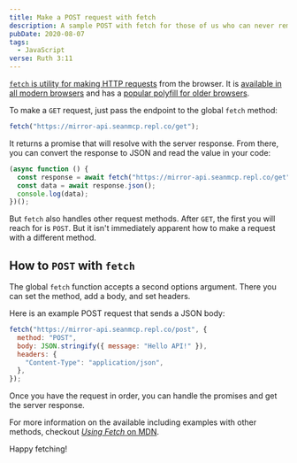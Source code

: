 ```yaml
---
title: Make a POST request with fetch
description: A sample POST with fetch for those of us who can never remember how.
pubDate: 2020-08-07
tags:
  - JavaScript
verse: Ruth 3:11
---
```


[`fetch` is utility for making HTTP requests](https://developer.mozilla.org/en-US/docs/Web/API/Fetch_API) from the browser. It is [available in all modern browsers](https://caniuse.com/#feat=fetch) and has a [popular polyfill for older browsers](https://github.com/github/fetch).

To make a `GET` request, just pass the endpoint to the global `fetch` method:

```js
fetch("https://mirror-api.seanmcp.repl.co/get");
```

It returns a promise that will resolve with the server response. From there, you can convert the response to JSON and read the value in your code:

```js
(async function () {
  const response = await fetch("https://mirror-api.seanmcp.repl.co/get");
  const data = await response.json();
  console.log(data);
})();
```

But `fetch` also handles other request methods. After `GET`, the first you will reach for is `POST`. But it isn't immediately apparent how to make a request with a different method.

## How to `POST` with `fetch`

The global `fetch` function accepts a second options argument. There you can set the method, add a body, and set headers.

Here is an example POST request that sends a JSON body:

```js
fetch("https://mirror-api.seanmcp.repl.co/post", {
  method: "POST",
  body: JSON.stringify({ message: "Hello API!" }),
  headers: {
    "Content-Type": "application/json",
  },
});
```

Once you have the request in order, you can handle the promises and get the server response.

For more information on the available including examples with other methods, checkout [_Using Fetch_ on MDN](https://developer.mozilla.org/en-US/docs/Web/API/Fetch_API/Using_Fetch).

Happy fetching!
